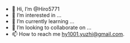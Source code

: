- 👋 Hi, I’m @Hiro5771
- 👀 I’m interested in ...
- 🌱 I’m currently learning ...
- 💞️ I’m looking to collaborate on ...
- 📫 How to reach me <hy1001.yuzhi@gmail.com>.

<!---
Hiro5771/Hiro5771 is a ✨ special ✨ repository because its `README.md` (this file) appears on your GitHub profile.
You can click the Preview link to take a look at your changes.
--->
